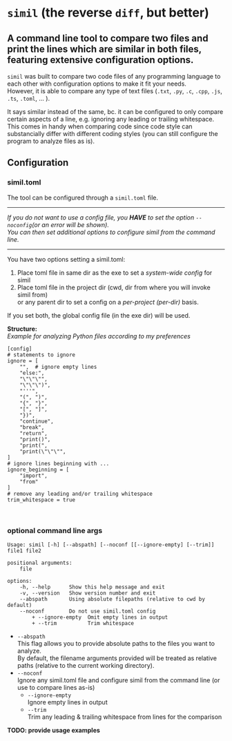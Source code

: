 # `simil` (the reverse `diff`, but better)

## A command line tool to compare two files and print the lines which are similar in both files, featuring extensive configuration options.

`simil` was built to compare two code files of any programming language to each other with configuration options to make it fit your needs.<br>
However, it is able to compare any type of text files (`.txt`, `.py`, `.c`, `.cpp`, `.js`, `.ts`, `.toml`, ... ). 

It says similar instead of the same, bc. it can be configured to only compare certain aspects of a line, e.g. ignoring any leading or trailing whitespace.
This comes in handy when comparing code since code style can substancially differ with different coding styles (you can still configure the program to analyze files as is).

## Configuration

### simil.toml

The tool can be configured through a `simil.toml` file.

___
*If you do not want to use a config file, you **HAVE** to set the option `--noconfig`(or an error will be shown).<br>
You can then set additional options to configure simil from the command line.*
___

You have two options setting a simil.toml:
1. Place toml file in same dir as the exe to set a *system-wide config* for simil
2. Place toml file in the project dir (cwd, dir from where you will invoke simil from)<br>
or any parent dir to set a config on a *per-project (per-dir)* basis.

If you set both, the global config file (in the exe dir) will be used.

**Structure:**<br>
*Example for analyzing Python files according to my preferences*
```
[config]
# statements to ignore
ignore = [
    "",  # ignore empty lines
    "else:",
    "\"\"\"",
    "\"\"\")",
    "'''",
    "(", ")",
    "{", "}",
    "[", "]",
    "})",
    "continue",
    "break",
    "return",
    "print()",
    "print(",
    "print(\"\"\"",
]
# ignore lines beginning with ...
ignore_beginning = [
    "import",
    "from"
]
# remove any leading and/or trailing whitespace
trim_whitespace = true
```

<br>

### optional command line args

```
Usage: simil [-h] [--abspath] [--noconf [[--ignore-empty] [--trim]] file1 file2

positional arguments:
    file

options:
    -h, --help      Show this help message and exit
    -v, --version   Show version number and exit
    --abspath       Using absolute filepaths (relative to cwd by default)
    --noconf        Do not use simil.toml config
        + --ignore-empty  Omit empty lines in output
        + --trim          Trim whitespace
```

- `--abspath`<br>
This flag allows you to provide absolute paths to the files you want to analyze.<br>
By default, the filename arguments provided will be treated as relative paths (relative to the current working directory).
- `--noconf`<br>
Ignore any simil.toml file and configure simil from the command line (or use to compare lines as-is)
    - `--ignore-empty`<br>
    Ignore empty lines in output
    - `--trim`<br>
    Trim any leading & trailing whitespace from lines for the comparison

**TODO: provide usage examples**

